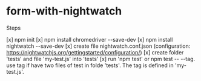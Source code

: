 # form-with-nightwatch

Steps

[x] npm init
[x] npm install chromedriver --save-dev 
[x] npm install nightwatch --save-dev 
[x] create file nightwatch.conf.json (configuration: https://nightwatchjs.org/gettingstarted/configuration/)
[x] create folder 'tests' and file 'my-test.js' into 'tests'
[x] run 'npm test' or npm test -- --tag. use tag if have two files of test in folde 'tests'. The tag is defined in 'my-test.js'.

